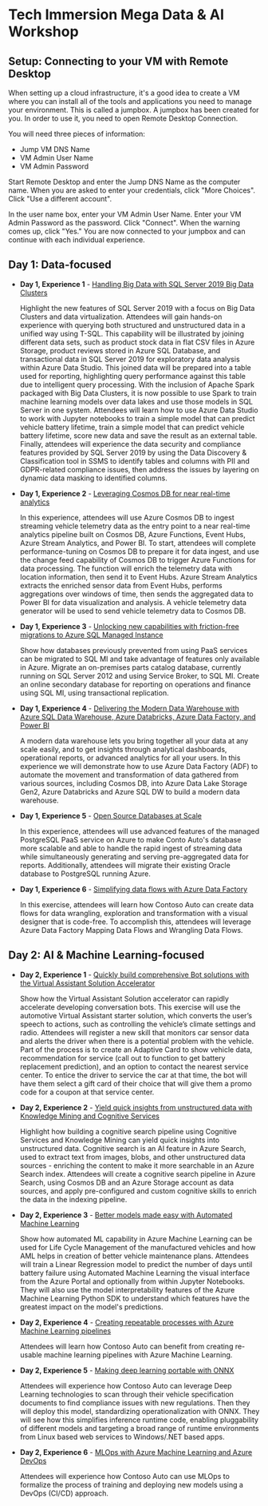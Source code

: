 # Tech Immersion Mega Data & AI Workshop

## Setup: Connecting to your VM with Remote Desktop

When setting up a cloud infrastructure, it's a good idea to create a VM where you can install all of the tools and applications you need to manage your environment. This is called a jumpbox. A jumpbox has been created for you. In order to use it, you need to open Remote Desktop Connection.

You will need three pieces of information:

- Jump VM DNS Name
- VM Admin User Name
- VM Admin Password

Start Remote Desktop and enter the Jump DNS Name as the computer name. When you are asked to enter your credentials, click "More Choices". Click "Use a different account".

In the user name box, enter your VM Admin User Name. Enter your VM Admin Password as the password. Click "Connect". When the warning comes up, click "Yes." You are now connected to your jumpbox and can continue with each individual experience.

## Day 1: Data-focused

- **Day 1, Experience 1** - [Handling Big Data with SQL Server 2019 Big Data Clusters](./day1-exp1/README.md)

  Highlight the new features of SQL Server 2019 with a focus on Big Data Clusters and data virtualization. Attendees will gain hands-on experience with querying both structured and unstructured data in a unified way using T-SQL. This capability will be illustrated by joining different data sets, such as product stock data in flat CSV files in Azure Storage, product reviews stored in Azure SQL Database, and transactional data in SQL Server 2019 for exploratory data analysis within Azure Data Studio. This joined data will be prepared into a table used for reporting, highlighting query performance against this table due to intelligent query processing. With the inclusion of Apache Spark packaged with Big Data Clusters, it is now possible to use Spark to train machine learning models over data lakes and use those models in SQL Server in one system. Attendees will learn how to use Azure Data Studio to work with Jupyter notebooks to train a simple model that can predict vehicle battery lifetime, train a simple model that can predict vehicle battery lifetime, score new data and save the result as an external table. Finally, attendees will experience the data security and compliance features provided by SQL Server 2019 by using the Data Discovery & Classification tool in SSMS to identify tables and columns with PII and GDPR-related compliance issues, then address the issues by layering on dynamic data masking to identified columns.

- **Day 1, Experience 2** - [Leveraging Cosmos DB for near real-time analytics](./day1-exp2/README.md)

  In this experience, attendees will use Azure Cosmos DB to ingest streaming vehicle telemetry data as the entry point to a near real-time analytics pipeline built on Cosmos DB, Azure Functions, Event Hubs, Azure Stream Analytics, and Power BI. To start, attendees will complete performance-tuning on Cosmos DB to prepare it for data ingest, and use the change feed capability of Cosmos DB to trigger Azure Functions for data processing. The function will enrich the telemetry data with location information, then send it to Event Hubs. Azure Stream Analytics extracts the enriched sensor data from Event Hubs, performs aggregations over windows of time, then sends the aggregated data to Power BI for data visualization and analysis. A vehicle telemetry data generator will be used to send vehicle telemetry data to Cosmos DB.

- **Day 1, Experience 3** - [Unlocking new capabilities with friction-free migrations to Azure SQL Managed Instance](./day1-exp3/README.md)

  Show how databases previously prevented from using PaaS services can be migrated to SQL MI and take advantage of features only available in Azure. Migrate an on-premises parts catalog database, currently running on SQL Server 2012 and using Service Broker, to SQL MI. Create an online secondary database for reporting on operations and finance using SQL MI, using transactional replication.

- **Day 1, Experience 4** - [Delivering the Modern Data Warehouse with Azure SQL Data Warehouse, Azure Databricks, Azure Data Factory, and Power BI](./day1-exp4/README.md)

  A modern data warehouse lets you bring together all your data at any scale easily, and to get insights through analytical dashboards, operational reports, or advanced analytics for all your users. In this experience we will demonstrate how to use Azure Data Factory (ADF) to automate the movement and transformation of data gathered from various sources, including Cosmos DB, into Azure Data Lake Storage Gen2, Azure Databricks and Azure SQL DW to build a modern data warehouse.


- **Day 1, Experience 5** - [Open Source Databases at Scale](./day1-exp5/README.md)

  In this experience, attendees will use advanced features of the managed PostgreSQL PaaS service on Azure to make Conto Auto's database more scalable and able to handle the rapid ingest of streaming data while simultaneously generating and serving pre-aggregated data for reports. Additionally, attendees will migrate their existing Oracle database to PostgreSQL running Azure.


- **Day 1, Experience 6** - [Simplifying data flows with Azure Data Factory](./day1-exp6/README.md)

  In this exercise, attendees will learn how Contoso Auto can create data flows for data wrangling, exploration and transformation with a visual designer that is code-free. To accomplish this, attendees will leverage Azure Data Factory Mapping Data Flows and Wrangling Data Flows.


## Day 2: AI & Machine Learning-focused

- **Day 2, Experience 1** - [Quickly build comprehensive Bot solutions with the Virtual Assistant Solution Accelerator](./day2-exp1/README.md)

  Show how the Virtual Assistant Solution accelerator can rapidly accelerate developing conversation bots. This exercise will use the automotive Virtual Assistant starter solution, which converts the user’s speech to actions, such as controlling the vehicle’s climate settings and radio. Attendees will register a new skill that monitors car sensor data and alerts the driver when there is a potential problem with the vehicle. Part of the process is to create an Adaptive Card to show vehicle data, recommendation for service (call out to function to get battery replacement prediction), and an option to contact the nearest service center. To entice the driver to service the car at that time, the bot will have them select a gift card of their choice that will give them a promo code for a coupon at that service center.

- **Day 2, Experience 2** - [Yield quick insights from unstructured data with Knowledge Mining and Cognitive Services](./day2-exp2/README.md)

  Highlight how building a cognitive search pipeline using Cognitive Services and Knowledge Mining can yield quick insights into unstructured data. Cognitive search is an AI feature in Azure Search, used to extract text from images, blobs, and other unstructured data sources - enriching the content to make it more searchable in an Azure Search index. Attendees will create a cognitive search pipeline in Azure Search, using Cosmos DB and an Azure Storage account as data sources, and apply pre-configured and custom cognitive skills to enrich the data in the indexing pipeline.

- **Day 2, Experience 3** - [Better models made easy with Automated Machine Learning](./day2-exp3/README.md)

  Show how automated ML capability in Azure Machine Learning can be used for Life Cycle Management of the manufactured vehicles and how AML helps in creation of better vehicle maintenance plans. Attendees will train a Linear Regression model to predict the number of days until battery failure using Automated Machine Learning the visual interface from the Azure Portal and optionally from within Jupyter Notebooks. They will also use the model interpretability features of the Azure Machine Learning Python SDK to understand which features have the greatest impact on the model's predictions.

- **Day 2, Experience 4** - [Creating repeatable processes with Azure Machine Learning pipelines](./day2-exp4/README.md)

  Attendees will learn how Contoso Auto can benefit from creating re-usable machine learning pipelines with Azure Machine Learning.

- **Day 2, Experience 5** - [Making deep learning portable with ONNX](./day2-exp5/README.md)

  Attendees will experience how Contoso Auto can leverage Deep Learning technologies to scan through their vehicle specification documents to find compliance issues with new regulations. Then they will deploy this model, standardizing operationalization with ONNX. They will see how this simplifies inference runtime code, enabling pluggability of different models and targeting a broad range of runtime environments from Linux based web services to Windows/.NET based apps.

- **Day 2, Experience 6** - [MLOps with Azure Machine Learning and Azure DevOps](./day2-exp6/README.md)

  Attendees will experience how Contoso Auto can use MLOps to formalize the process of training and deploying new models using a DevOps (CI/CD) approach.
